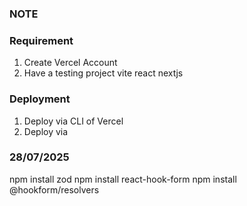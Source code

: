 ### NOTE

### Requirement
1. Create Vercel Account 
2. Have a testing project
    vite
    react
    nextjs


### Deployment
1. Deploy via CLI of Vercel
2. Deploy via

### 28/07/2025
npm install zod
npm install react-hook-form
npm install @hookform/resolvers
